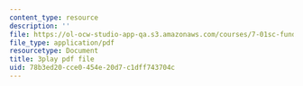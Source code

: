 ```yaml
---
content_type: resource
description: ''
file: https://ol-ocw-studio-app-qa.s3.amazonaws.com/courses/7-01sc-fundamentals-of-biology-fall-2011/78b3ed20cce0454e20d7c1dff743704c_zQfcPQpKZUk.pdf
file_type: application/pdf
resourcetype: Document
title: 3play pdf file
uid: 78b3ed20-cce0-454e-20d7-c1dff743704c
---
```

